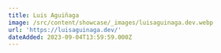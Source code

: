 ```yaml
---
title: Luis Aguiñaga
image: /src/content/showcase/_images/luisaguinaga.dev.webp
url: 'https://luisaguinaga.dev/'
dateAdded: 2023-09-04T13:59:59.000Z
---
```


